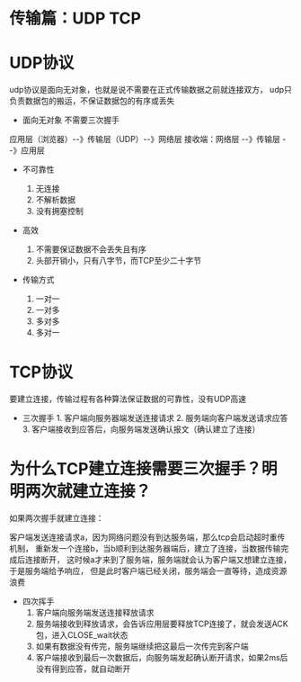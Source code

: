 # 传输篇：UDP TCP

# UDP协议
udp协议是面向无对象，也就是说不需要在正式传输数据之前就连接双方，
udp只负责数据包的搬运，不保证数据包的有序或丢失

  - 面向无对象
      不需要三次握手

应用层（浏览器）--》传输层（UDP）--》网络层
接收端：网络层 --》传输层 --》应用层

  - 不可靠性
    1. 无连接
    2. 不解析数据
    3. 没有拥塞控制
   
  - 高效
    1. 不需要保证数据不会丢失且有序
    2. 头部开销小，只有八字节，而TCP至少二十字节

  - 传输方式
    1. 一对一
    2. 一对多
    3. 多对多
    4. 多对一
   
# TCP协议
   要建立连接，传输过程有各种算法保证数据的可靠性，没有UDP高速

   - 三次握手
    1. 客户端向服务器端发送连接请求
    2. 服务端向客户端发送请求应答
    3. 客户端接收到应答后，向服务端发送确认报文（确认建立了连接）

# 为什么TCP建立连接需要三次握手？明明两次就建立连接？
如果两次握手就建立连接：

客户端发送连接请求a，因为网络问题没有到达服务端，那么tcp会启动超时重传机制，
重新发一个连接b，当b顺利到达服务器端后，建立了连接，当数据传输完成后连接断开，
这时候a才来到了服务端，服务端就会认为客户端又想建立连接，于是服务端给予响应，
但是此时客户端已经关闭，服务端会一直等待，造成资源浪费

  - 四次挥手
    1. 客户端向服务端发送连接释放请求
    2. 服务端接收到释放请求，会告诉应用层要释放TCP连接了，就会发送ACK包，进入CLOSE_wait状态
    3. 如果有数据没有传完，服务端继续把这最后一次传完到客户端
    4. 客户端接收到最后一次数据后，向服务端发起确认断开请求，如果2ms后没有得到应答，就自动断开